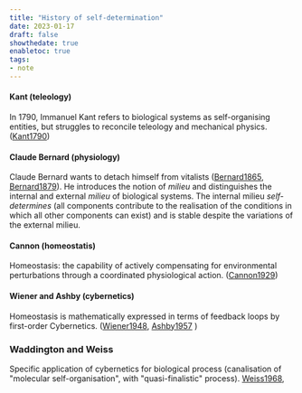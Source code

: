 ```yaml
---
title: "History of self-determination"
date: 2023-01-17
draft: false
showthedate: true
enabletoc: true
tags:
- note
---
```


#### Kant (teleology)
In 1790, Immanuel Kant refers to biological systems as self-organising entities, but struggles to reconcile teleology and mechanical physics. ([Kant1790](reference/Kant1790.md))
#### Claude Bernard (physiology)
Claude Bernard wants to detach himself from vitalists ([Bernard1865](reference/Bernard1865.md), [Bernard1879](reference/Bernard1879.md)). 
He introduces the notion of *milieu* and distinguishes the internal and external *milieu* of biological systems. 
The internal milieu *self-determines* (all components contribute to the realisation of the conditions in which all other components can exist) and is stable despite the variations of the external milieu. 
#### Cannon (homeostatis)
Homeostasis: the capability of actively compensating for environmental perturbations through a coordinated physiological action. ([Cannon1929](reference/Cannon1929.md))
#### Wiener and Ashby (cybernetics)
Homeostasis is mathematically expressed in terms of feedback loops by first-order Cybernetics. ([Wiener1948](reference/Wiener1948.md), [Ashby1957](reference/Ashby1957.md) )
### Waddington and Weiss
Specific application of cybernetics for biological process (canalisation of "molecular self-organisation", with "quasi-finalistic" process).  [Weiss1968](reference/Weiss1968.md), 